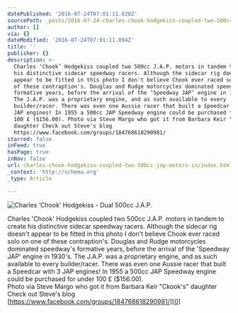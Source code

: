 ```yaml
---
datePublished: '2016-07-24T07:01:11.620Z'
sourcePath: _posts/2016-07-24-charles-chook-hodgekiss-coupled-two-500cc-jap-motors-in.md
author: []
via: {}
dateModified: '2016-07-24T07:01:11.094Z'
title: ''
publisher: {}
description: >-
  Charles ‘Chook’ Hodgekiss coupled two 500cc J.A.P. motors in tandem to create
  his distinctive sidecar speedway racers. Although the sidecar rig doesn't
  appear to be fitted in this photo I don't believe Chook ever raced solo on one
  of these contraption's. Douglas and Rudge motorcycles dominated speedway's
  formative years, before the arrival of the ‘Speedway JAP’ engine in 1930's.
  The J.A.P. was a proprietary engine, and as such available to every
  builder/racer. There was even one Aussie racer that built a Speedcar with 3
  JAP engines! In 1955 a 500cc JAP Speedway engine could be purchased for under
  100 £ ($156.00). Photo via Steve Margo who got it from Barbara Keir "Ckook's"
  daughter Check out Steve's blog
  https://www.facebook.com/groups/184768618290981/
starred: false
inFeed: true
hasPage: true
inNav: false
url: charles-chook-hodgekiss-coupled-two-500cc-jap-motors-in/index.html
_context: 'http://schema.org'
_type: Article

---
```

![Charles ‘Chook’ Hodgekiss - Dual 500cc J.A.P. ](https://the-grid-user-content.s3-us-west-2.amazonaws.com/fb6b52bb-12b7-48a6-835e-6d5af4f81a43.png)

Charles 'Chook' Hodgekiss coupled two 500cc J.A.P. motors in tandem to create his distinctive sidecar speedway racers. Although the sidecar rig doesn't appear to be fitted in this photo I don't believe Chook ever raced solo on one of these contraption's. Douglas and Rudge motorcycles dominated speedway's formative years, before the arrival of the 'Speedway JAP' engine in 1930's. The J.A.P. was a proprietary engine, and as such available to every builder/racer. There was even one Aussie racer that built a Speedcar with 3 JAP engines! In 1955 a 500cc JAP Speedway engine could be purchased for under 100 £ ($156.00).  
Photo via Steve Margo who got it from Barbara Keir "Ckook's" daughter  
Check out Steve's blog  
[https://www.facebook.com/groups/184768618290981/][0]

[0]: https://www.facebook.com/groups/184768618290981/
